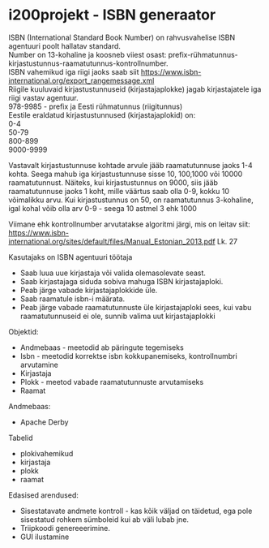 # i200projekt - ISBN generaator
ISBN (International Standard Book Number) on rahvusvahelise ISBN agentuuri poolt hallatav standard.<br>
Number on 13-kohaline ja koosneb viiest osast: prefix-rühmatunnus-kirjastustunnus-raamatutunnus-kontrollnumber.<br>
ISBN vahemikud iga riigi jaoks saab siit https://www.isbn-international.org/export_rangemessage.xml<br>
Riigile kuuluvaid kirjastustunnuseid (kirjastajaplokke) jagab kirjastajatele iga riigi vastav agentuur.<br>
978-9985 - prefix ja Eesti rühmatunnus (riigitunnus)<br>
Eestile eraldatud kirjastustunnused (kirjastajaplokid) on:<br>
 0-4<br>
 50-79<br>
 800-899<br>
 9000-9999<br>
 
Vastavalt kirjastustunnuse kohtade arvule jääb raamatutunnuse jaoks 1-4 kohta. Seega mahub iga kirjastustunnuse sisse 10, 100,1000 või 10000 raamatutunnust. Näiteks, kui kirjastustunnus on 9000, siis jääb raamatutunnuse jaoks 1 koht, mille väärtus saab olla 0-9, kokku 10 võimalikku arvu. Kui kirjastustunnus on 50, on raamatutunnus 3-kohaline, igal kohal võib olla arv 0-9 - seega 10 astmel 3 ehk 1000
 
Viimane ehk kontrollnumber arvutatakse algoritmi järgi, mis on leitav siit:<br> https://www.isbn-international.org/sites/default/files/Manual_Estonian_2013.pdf Lk. 27
 

Kasutajaks on ISBN agentuuri töötaja
- Saab luua uue kirjastaja või valida olemasolevate seast.
- Saab kirjastajaga siduda sobiva mahuga ISBN kirjastajaploki.
- Peab järge vabade kirjastajaplokkide üle.
- Saab raamatule isbn-i määrata.
- Peab järge vabade raamatutunnuste üle kirjastajaploki sees, kui vabu raamatutunnuseid ei ole, sunnib valima uut kirjastajaplokki

Objektid:
- Andmebaas - meetodid ab päringute tegemiseks
- Isbn - meetodid korrektse isbn kokkupanemiseks, kontrollnumbri arvutamine
- Kirjastaja
- Plokk - meetod vabade raamatutunnuste arvutamiseks
- Raamat

Andmebaas:
- Apache Derby

Tabelid
- plokivahemikud
- kirjastaja
- plokk
- raamat

Edasised arendused:
- Sisestatavate andmete kontroll - kas kõik väljad on täidetud, ega pole sisestatud rohkem sümboleid kui ab väli lubab jne.
- Triipkoodi genereeerimine.
- GUI ilustamine
